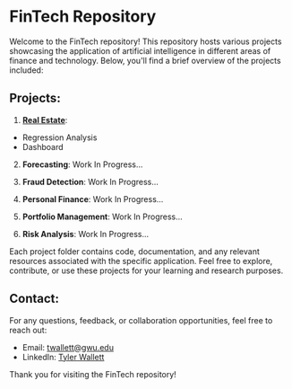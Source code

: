 # FinTech Repository

Welcome to the FinTech repository! This repository hosts various projects showcasing the application of artificial intelligence in different areas of finance and technology. Below, you'll find a brief overview of the projects included:

## Projects:

1. **<u>Real Estate</u>**: 
- Regression Analysis
- Dashboard

2. **Forecasting**: Work In Progress...

3. **Fraud Detection**: Work In Progress...

4. **Personal Finance**: Work In Progress...

5. **Portfolio Management**: Work In Progress...

6. **Risk Analysis**: Work In Progress...

Each project folder contains code, documentation, and any relevant resources associated with the specific application. Feel free to explore, contribute, or use these projects for your learning and research purposes.

## Contact:

For any questions, feedback, or collaboration opportunities, feel free to reach out:

- Email: [twallett@gwu.edu](twallett@gwu.edu)
- LinkedIn: [Tyler Wallett](https://www.linkedin.com/in/twallett/)

Thank you for visiting the FinTech repository!